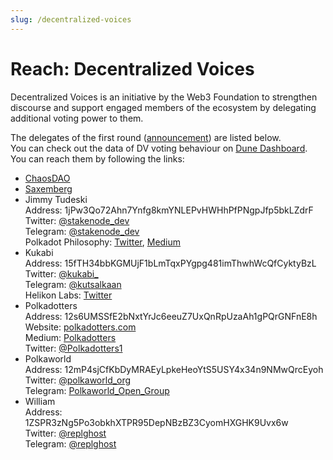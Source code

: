 ```yaml
---
slug: /decentralized-voices
---
```

# Reach: Decentralized Voices

Decentralized Voices is an initiative by the Web3 Foundation to strengthen discourse and support engaged members of the ecosystem by delegating additional voting power to them.

 The delegates of the first round ([announcement](https://medium.com/web3foundation/decentralized-voices-round-1-candidates-announced-23d9a800b260)) are listed below.  
 You can check out the data of DV voting behaviour on [Dune Dashboard](https://dune.com/substrate/polkadot-and-kusama-decentralized-voices).  
 You can reach them by following the links:

- [ChaosDAO](/voter_committees/chaosdao)
- [Saxemberg](/voter_committees/saxemberg)
- Jimmy Tudeski  
  Address: 1jPw3Qo72Ahn7Ynfg8kmYNLEPvHWHhPfPNgpJfp5bkLZdrF  
  Twitter: [@stakenode_dev](https://twitter.com/stakenode_dev)  
  Telegram: [@stakenode_dev](https://t.me/stakenode_dev)  
  Polkadot Philosophy: [Twitter](https://twitter.com/dot_philosophy), [Medium](https://www.polkadotphilosophy.com/)
- Kukabi  
  Address: 15fTH34bbKGMUjF1bLmTqxPYgpg481imThwhWcQfCyktyBzL  
  Twitter: [@kukabi_](https://twitter.com/kukabi_)  
  Telegram: [@kutsalkaan](https://t.me/kutsalkaan)  
  Helikon Labs: [Twitter](https://twitter.com/helikonlabs)
- Polkadotters  
  Address: 12s6UMSSfE2bNxtYrJc6eeuZ7UxQnRpUzaAh1gPQrGNFnE8h  
  Website: [polkadotters.com](https://polkadotters.com/)  
  Medium: [Polkadotters](https://polkadotters.medium.com/)  
  Twitter: [@Polkadotters1](https://twitter.com/Polkadotters1)
- Polkaworld  
  Address: 12mP4sjCfKbDyMRAEyLpkeHeoYtS5USY4x34n9NMwQrcEyoh  
  Twitter: [@polkaworld_org](https://twitter.com/polkaworld_org)  
  Telegram: [Polkaworld_Open_Group](https://t.me/DVpolkaworld)
- William  
  Address: 1ZSPR3zNg5Po3obkhXTPR95DepNBzBZ3CyomHXGHK9Uvx6w  
  Twitter: [@replghost](https://twitter.com/replghost)  
  Telegram: [@replghost](https://t.me/replghost)